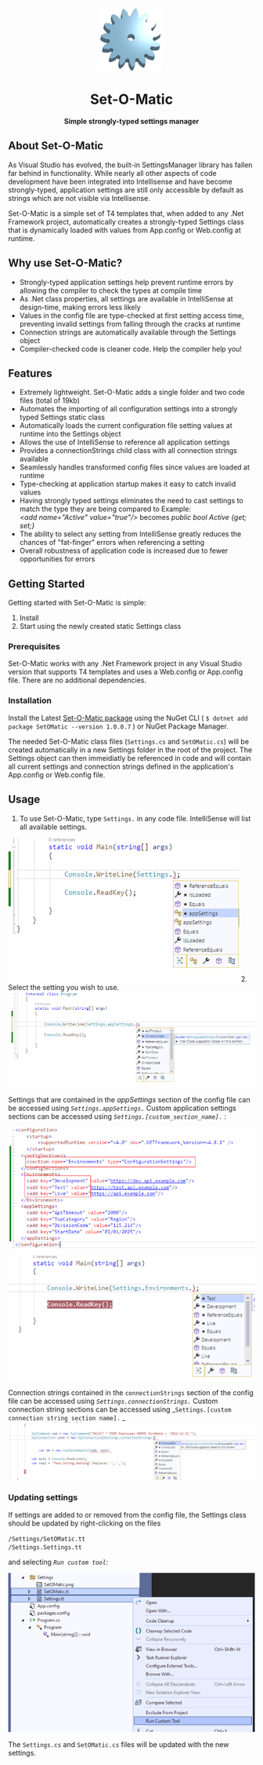 
<a id="readme-top"></a>
<!-- PROJECT SHIELDS -->
<!-- PROJECT LOGO -->

<br />
<div align="center">
  <img src="images/SetOMatic.png" alt="Set-O-Matic logo" width="128">
  <h1 align="center">Set-O-Matic</h1>

  <p align="center"><strong>
    Simple strongly-typed settings manager
  </strong>
  </p>
</div>


<!-- ABOUT THE PROJECT -->
## About Set-O-Matic

As Visual Studio has evolved, the built-in SettingsManager library has fallen far behind in functionality. While nearly all other aspects of code development have been integrated into Intellisense and have become strongly-typed, application settings are still only accessible by default as strings which are not visible via Intellisense. 

Set-O-Matic is a simple set of T4 templates that, when added to any .Net Framework project, automatically creates a strongly-typed Settings class that is dynamically loaded with values from App.config or Web.config at runtime. 

## Why use Set-O-Matic?
* Strongly-typed application settings help prevent runtime errors by allowing the compiler to check the types at compile time
* As .Net class properties, all settings are available in IntelliSense at design-time, making errors less likely
* Values in the config file are type-checked at first setting access time, preventing invalid settings from falling through the cracks at runtime
* Connection strings are automatically available through the Settings object
* Compiler-checked code is cleaner code. Help the compiler help you!

## Features
* Extremely lightweight. Set-O-Matic adds a single folder and two code files (total of 19kb)
* Automates the importing of all configuration settings into a strongly typed Settings static class
* Automatically loads the current configuration file setting values at runtime into the Settings object
* Allows the use of IntelliSense to reference all application settings
* Provides a connectionStrings child class with all connection strings available
* Seamlessly handles transformed config files since values are loaded at runtime
* Type-checking at application startup makes it easy to catch invalid values
* Having strongly typed settings eliminates the need to cast settings to match the type they are being compared to 
Example:    
 _\<add name="Active" value="true"\/\>_ becomes _public bool Active {get; set;}_ 
* The ability to select any setting from IntelliSense greatly reduces the chances of "fat-finger" errors when referencing a setting
* Overall robustness of application code is increased due to fewer opportunities for errors 

<!-- GETTING STARTED -->
## Getting Started

Getting started with Set-O-Matic is simple:
1.  Install
2. Start using the newly created static Settings class

### Prerequisites

Set-O-Matic works with any .Net Framework project in any Visual Studio version that supports T4 templates and uses a Web.config or App.config file. There are no additional dependencies. 

### Installation

Install the Latest [Set-O-Matic package](https://www.nuget.org/packages/SetOMatic/) using the NuGet CLI ( `$ dotnet add package SetOMatic --version 1.0.0.7` ) or NuGet Package Manager. 

The needed Set-O-Matic class files (`Settings.cs` and `SetOMatic.cs`) will be created automatically in a new Settings folder in the root of the project. The Settings object can then immeidiatly be referenced in code and will contain all current settings and connection strings defined in the application's App.config or Web.config file.

<!-- USAGE EXAMPLES -->
## Usage

1. To use Set-O-Matic, type `Settings.` in any code file. IntelliSense will list all available settings.
<img src="images/appSettings.png" alt="Using SetOMatic">
2. Select the setting you wish to use.
<img src="images/appSetting2.png" alt="Using SetOMatic">
  
Settings that are contained in the *appSettings* section of the config file can be accessed using _`Settings.appSettings.`_
Custom application settings sections can be accessed using _`Settings.[custom_section_name].`_ :

  <img src="images/CustomSectionConfig.png" alt="Updating Settings">
  <img src="images/CustomSection.png" alt="Updating Settings">

Connection strings contained in the `connectionStrings` section of the config file can be accessed using _`Settings.connectionStrings.`_
Custom connection string sections can be accessed using _`Settings.[custom connection string section name].` _
  <img src="images/connectionString.png" alt="Updating Settings">
  
### Updating settings
If settings are added to or removed from the config file, the Settings class should be updated by right-clicking on the files 

`/Settings/SetOMatic.tt`  
`/Settings.Settings.tt` 

and selecting _`Run custom tool`:_

<img src="images/RunCustomTool.png" alt="Updating Settings">

The `Settings.cs` and `SetOMatic.cs` files will be updated with the new settings.


